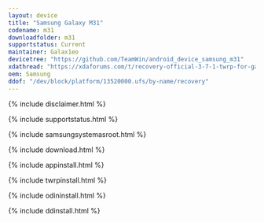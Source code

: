 ```yaml
---
layout: device
title: "Samsung Galaxy M31"
codename: m31
downloadfolder: m31
supportstatus: Current
maintainer: Galax1eo
devicetree: "https://github.com/TeamWin/android_device_samsung_m31"
xdathread: "https://xdaforums.com/t/recovery-official-3-7-1-twrp-for-galaxy-m31.4680098/"
oem: Samsung
ddof: "/dev/block/platform/13520000.ufs/by-name/recovery"
---
```


{% include disclaimer.html %}

{% include supportstatus.html %}

{% include samsungsystemasroot.html %}

{% include download.html %}

{% include appinstall.html %}

{% include twrpinstall.html %}

{% include odininstall.html %}

{% include ddinstall.html %}
